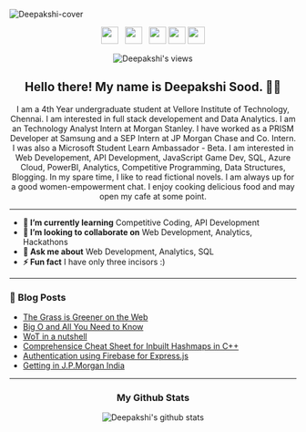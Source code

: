 ![Deepakshi-cover](https://github.com/deepakshisud/deepakshisud/blob/master/Cover.png)

<p align='center'>
 <a href="https://www.instagram.com/deepakshiiiiii/"><img height="30" src="https://cdn1.iconfinder.com/data/icons/social-media-circle-7/512/Circled_Instagram_svg-256.png"></a>&nbsp;&nbsp;
<a href="https://twitter.com/DeepakshiSud"><img height="30" src="https://cdn3.iconfinder.com/data/icons/picons-social/57/03-twitter-256.png"></a>&nbsp;&nbsp;
<a href="https://www.linkedin.com/in/deepakshi-sood-27b386174/"><img height="30" src="https://cdn1.iconfinder.com/data/icons/social-media-rounded-corners/512/Rounded_Linkedin2_svg-256.png"></a>
 <a href="https://deepakshisood.medium.com/"><img height="30" src="https://cdn4.iconfinder.com/data/icons/social-media-2210/24/Medium-512.png"></a>
 <a href="https://dev.to/deepakshisood"><img height="30" src="https://cdn0.iconfinder.com/data/icons/font-awesome-brands-vol-1/512/dev-256.png"></a>
 </p>
<div align='center'>
 
![Deepakshi's views](https://komarev.com/ghpvc/?username=deepakshisud)

</div>

<h2 align="center">Hello there! My name is Deepakshi Sood. 👋🤓</h2>
<p align="center">I am a 4th Year undergraduate student at Vellore Institute of Technology, Chennai. I am interested in full stack developement and Data Analytics. I am an  Technology Analyst Intern at Morgan Stanley. I have worked as a PRISM Developer at Samsung and a SEP Intern at JP Morgan Chase and Co. Intern. I was also a Microsoft Student Learn Ambassador - Beta. I am interested in Web Developement, API Development, JavaScript Game Dev, SQL, Azure Cloud, PowerBI, Analytics, Competitive Programming, Data Structures, Blogging.
In my spare time, I like to read fictional novels. I am always up for a good women-empowerment chat. I enjoy cooking delicious food and may open my cafe at some point. </p>

------------------------------------------------------------------------------------------------------------------------------------------------------------------------------
* **🌱 I’m currently learning** Competitive Coding, API Development
* **👯 I’m looking to collaborate on** Web Development, Analytics, Hackathons
* **💬 Ask me about** Web Development, Analytics, SQL
* **⚡ Fun fact** I have only three incisors :) 

-------------------------------------------------------------------------------------------------------------------------------------------------------------------------------

### 📰 Blog Posts
- [The Grass is Greener on the Web](https://deepakshisood.medium.com/the-grass-is-greener-on-the-web-f7d85612d410)
- [Big O and All You Need to Know](https://deepakshisood.medium.com/big-o-and-all-you-need-to-know-d71c9db52188)
- [WoT in a nutshell](https://deepakshisood.medium.com/web-of-things-in-a-nutshell-b137b5daad44)
- [Comprehensice Cheat Sheet for Inbuilt Hashmaps in C++](https://deepakshisood.medium.com/comprehensive-cheat-sheet-for-inbuilt-hashmaps-in-c-16c2f4ac6ce5)
- [Authentication using Firebase for Express.js](https://deepakshisood.medium.com/authentication-using-firebase-for-express-js-42dfb277c114)
- [Getting in J.P.Morgan India](https://dev.to/deepakshisood/getting-into-jp-morgan-india-sep-summer-internship-2021-35i8)

-----------------------------------------------------------------------------------------------------------------------------------------------------------------------------

<div align='center' markdown="1">

### My Github Stats
 ![Deepakshi's github stats](https://github-readme-stats.vercel.app/api?username=deepakshisud&count_private=true)
 </div>
 

 


    

